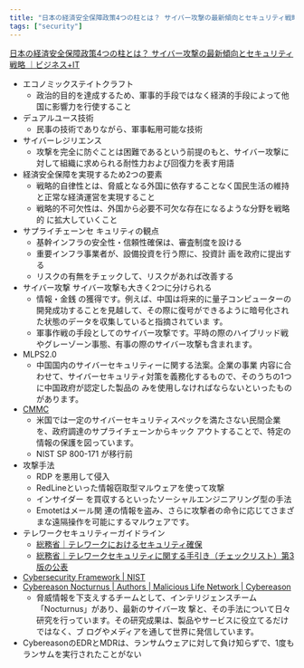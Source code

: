 ```yaml
---
title: "日本の経済安全保障政策4つの柱とは？ サイバー攻撃の最新傾向とセキュリティ戦略 を読んで"
tags: ["security"]
---
```


[日本の経済安全保障政策4つの柱とは？ サイバー攻撃の最新傾向とセキュリティ戦略 ｜ビジネス+IT](https://www.sbbit.jp/document/sp/19787?ref=230814btsw#continue_reading)

* エコノミックステイトクラフト
  * 政治的目的を達成するため、軍事的手段ではなく経済的手段によって他国に影響力を行使すること
* デュアルユース技術
  * 民事の技術でありながら、軍事転用可能な技術
* サイバーレジリエンス
  * 攻撃を完全に防ぐことは困難であるという前提のもと、サイバー攻撃に対して組織に求められる耐性力および回復力を表す用語
* 経済安全保障を実現するため2つの要素
  * 戦略的自律性とは、脅威となる外国に依存することなく国民生活の維持 と正常な経済運営を実現すること
  * 戦略的不可欠性は、外国から必要不可欠な存在になるような分野を戦略的 に拡大していくこと
* サプライチェーンセ キュリティの観点
  * 基幹インフラの安全性・信頼性確保は、審査制度を設ける
  * 重要インフラ事業者が、設備投資を行う際に、投資計 画を政府に提出する
  * リスクの有無をチェックして、リスクがあれば改善する
* サイバー攻撃 サイバー攻撃も大きく2つに分けられる
  * 情報・金銭 の獲得です。例えば、中国は将来的に量子コンピューターの 開発成功することを見越して、その際に復号ができるように暗号化された状態のデータを収集していると指摘されていま す。
  * 軍事作戦の手段としてのサイバー攻撃です。平時の際のハイブリッド戦やグレーゾーン事態、有事の際のサイバー攻撃も含まれます。
* MLPS2.0
  * 中国国内のサイバーセキュリティーに関する法案。企業の事業 内容に合わせて、サイバーセキュリティ対策を義務化するもので、そのうちの1つに中国政府が認定した製品の みを使用しなければならないといったものがあります。
* [CMMC](https://dodcio.defense.gov/CMMC/)
  * 米国では一定のサイバーセキュリティスペックを満たさない民間企業を、政府調達のサプライチェーンからキック アウトすることで、特定の情報の保護を図っています。
  * NIST SP 800-171 が移行前
* 攻撃手法
  * RDP を悪用して侵入
  * RedLineといった情報窃取型マルウェアを使って攻撃
  * インサイダー を買収するといったソーシャルエンジニアリング型の手法
  * Emotetはメール関 連の情報を盗み、さらに攻撃者の命令に応じてさまざまな遠隔操作を可能にするマルウェアです。
* テレワークセキュリティーガイドライン
  * [総務省｜テレワークにおけるセキュリティ確保](https://www.soumu.go.jp/main_sosiki/cybersecurity/telework/index.html)
  * [総務省｜テレワークセキュリティに関する手引き（チェックリスト）第3版の公表](https://www.soumu.go.jp/menu_kyotsuu/important/kinkyu02_000479.html)
* [Cybersecurity Framework | NIST](https://www.nist.gov/cyberframework)
* [Cybereason Nocturnus | Authors | Malicious Life Network | Cybereason](https://www.cybereason.com/blog/authors/cybereason-nocturnus)
  * 脅威情報を下支えするチームとして、インテリジェンスチーム「Nocturnus」があり、最新のサイバー攻 撃と、その手法について日々研究を行っています。その研究成果は、製品やサービスに役立てるだけではなく、ブ ログやメディアを通して世界に発信しています。
* CybereasonのEDRとMDRは、ランサムウェアに対して負け知らずで、1度もランサムを実行されたことがない
